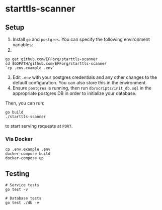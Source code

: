 # starttls-scanner

## Setup
1. Install `go` and `postgres`. You can specify the following environment variables:
2.
```
go get github.com/EFForg/starttls-scanner
cd $GOPATH/github.com/EFForg/starttls-scanner
`cp .env.example .env`
```
3. Edit `.env` with your postgres credentials and any other changes to the default configuration. You can also store this in the environment.
4. Ensure `postgres` is running, then run `db/scripts/init_db.sql` in the appropriate postgres DB in order to initialize your database.

Then, you can run:
```
go build
./starttls-scanner
```
to start serving requests at `PORT`.

### Via Docker
```
cp .env.example .env
docker-compose build
docker-compose up
```

## Testing
```
# Service tests
go test -v

# Database tests
go test ./db -v
```
